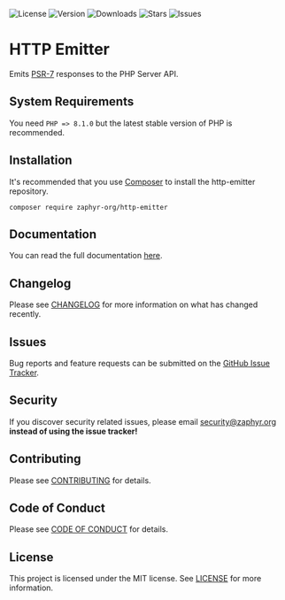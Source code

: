 ![License](https://img.shields.io/github/license/zaphyr-org/http-emitter?style=for-the-badge)
![Version](https://img.shields.io/packagist/v/zaphyr-org/http-emitter?style=for-the-badge)
![Downloads](https://img.shields.io/packagist/dt/zaphyr-org/http-emitter?style=for-the-badge)
![Stars](https://img.shields.io/github/stars/zaphyr-org/http-emitter?style=for-the-badge)
![Issues](https://img.shields.io/github/issues/zaphyr-org/http-emitter?style=for-the-badge)

# HTTP Emitter

Emits [PSR-7](https://www.php-fig.org/psr/psr-7) responses to the PHP Server API.

## System Requirements

You need `PHP => 8.1.0` but the latest stable version of PHP is recommended.

## Installation

It's recommended that you use [Composer](https://getcomposer.org/) to install the http-emitter repository.

```console
composer require zaphyr-org/http-emitter
```

## Documentation

You can read the full documentation [here](https://zaphyr.org/docs/1.x/repositories/http-emitter).

## Changelog

Please see [CHANGELOG](CHANGELOG.md) for more information on what has changed recently.

## Issues

Bug reports and feature requests can be submitted on the [GitHub Issue Tracker](https://github.com/zaphyr-org/http-emitter/issues).

## Security

If you discover security related issues, please email security@zaphyr.org **instead of using the issue tracker!**

## Contributing

Please see [CONTRIBUTING](https://zaphyr.org/contributions) for details.

## Code of Conduct

Please see [CODE OF CONDUCT](https://zaphyr.org/contributions#code-of-conduct) for details.

## License

This project is licensed under the MIT license. See [LICENSE](LICENSE.md) for more information.
